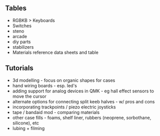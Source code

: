 Tables
----
* RGBKB > Keyboards
* Switches
* steno
* arcade
* diy parts
* stabilizers
* Materials reference data sheets and table

Tutorials
---
* 3d modelling - focus on organic shapes for cases
* hand wiring boards - esp. led's
* adding support for analog devices in QMK - eg hall effect sensors to move the cursor
* alternate options for connecting split keeb halves - w/ pros and cons
* incorporating trackpoints / piezo electric joysticks
* tape / bandaid mod - comparing materials
* other case fills - foams, shelf liner, rubbers (neoprene, sorbothane, silicone), etc
* lubing + filming
